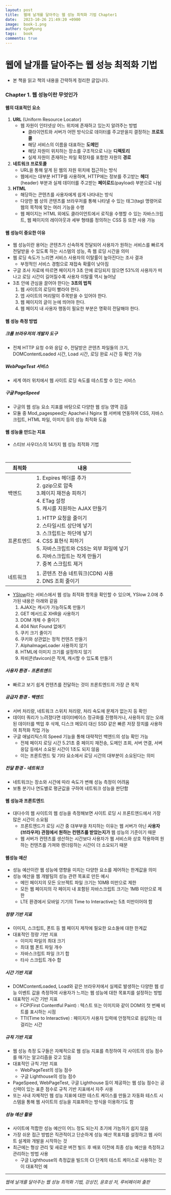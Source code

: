 ```yaml
---
layout:	post
title:  웹에 날개를 달아주는 웹 성능 최적화 기법 Chapter1
date:   2023-10-26 21:49:20 +0900
image:  book-1.png
author: GyuMyung
tags:   book
comments: true
---
```


# 웹에 날개를 달아주는 웹 성능 최적화 기법
* 본 책을 읽고 책의 내용을 간략하게 정리한 글입니다.

### Chapter 1. 웹 성능이란 무엇인가
#### 웹의 대표적인 요소
1. **URL** (Uniform Resource Locator)
    * 웹 자원이 인터넷상 어느 위치에 존재하고 있는지 알려주는 방법
      * 클라이언트와 서버가 어떤 방식으로 데이터를 주고받을지 결정하는 **프로토콜**
      * 해당 서비스의 이름을 대표하는 **도메인**
      * 해당 자원이 위치하는 장소를 구조적으로 나눈 **디렉토리**
      * 실제 자원이 존재하는 파일 확장자를 포함한 자원의 **경로**
2. **네트워크 프로토콜**
    * URL을 통해 알게 된 웹의 자원 위치에 접근하는 방식
    * 웹에서는 대부분 HTTP를 사용하며, HTTP에는 정보를 주고받는 **헤더**(header) 부분과 실제 데이터를 주고받는 **페이로드**(payload) 부분으로 나뉨
3. **HTML**
    * 해당하는 콘텐츠를 사용자에게 쉽게 나타내는 방식
    * 다양한 웹 상의 콘텐츠를 브라우저를 통해 나타낼 수 있는 태그(tag) 명령어로 웹의 목적에 맞는 여러 기능을 수행
    * 웹 페이지는 HTML 외에도 클라이언트에서 로직을 수행할 수 있는 자바스크립트, 웹 페이지의 레이아웃과 세부 형태를 정의하는 CSS 등 또한 사용 가능

#### 웹 성능이 중요한 이유
* 웹 성능이란 용어는 콘텐츠가 신속하게 전달되어 사용자가 원하는 서비스를 빠르게 전달받을 수 있도록 하는 시스템의 성능, 즉 웹 로딩 시간을 의미
* 웹 로딩 속도가 느리면 서비스 사용자의 이탈률이 높아진다는 조사 결과
  * 부정적인 서비스 경험으로 재접속 확률이 낮아짐
* 구글 조사 자료에 따르면 페이지가 3초 안에 로딩되지 않으면 53%의 사용자가 떠나고 로딩 시간이 길어질수록 사용자 이탈률 역시 늘어남
* 3초 안에 관심을 끌어야 한다는 **3초의 법칙**
  1. 웹 사이트의 로딩이 빨라야 한다.
  2. 엡 사이트의 머리말이 주목받을 수 있어야 한다.
  3. 웹 페이지의 글이 눈에 띄어야 한다.
  4. 웹 페이지 내 사용자 행동이 필요한 부분은 명확히 전달해야 한다.

#### 웹 성능 측정 방법
##### 크롬 브라우저의 개발자 도구
* 전체 HTTP 요청 수와 응답 수, 전달받은 콘텐츠 파일들의 크기, DOMContentLoaded 시간, Load 시간, 로딩 완료 시간 등 확인 가능

##### WebPageTest 서비스
* 세계 여러 위치에서 웹 사이트 로딩 속도를 테스트할 수 있는 서비스

##### 구글 PageSpeed
* 구글의 웹 성능 요소 지표를 바탕으로 다양한 웹 성능 영역 검출
* 모듈 중 Mod_pagespeed는 Apache나 Nginx 웹 서버에 연동하여 CSS, 자바스크립트, HTML 파일, 이미지 등의 성능 최적화 도움

#### 웹 성능을 만드는 지표
* 스티브 사우더스의 14가지 웹 성능 최적화 기법
<br/>

|최적화|내용|
|---|---|
|백엔드|1. Expires 헤더를 추가 <br/>2. gzip으로 압축 <br/>3.페이지 재전송 피하기 <br/>4. ETag 설정 <br/>5. 캐시를 지원하는 AJAX 만들기|
|프론트엔드|1. HTTP 요청을 줄이기 <br/>2. 스타일시트 상단에 넣기 <br/> 3. 스크립트는 하단에 넣기 <br/>4. CSS 표현식 피하기 <br/>5. 자바스크립트와 CSS는 외부 파일에 넣기 <br/>6. 자바스크립트는 작게 만들기 <br/>7. 중복 스크립트 제거|
|네트워크|1. 콘텐츠 전송 네트워크(CDN) 사용 <br/> 2. DNS 조회 줄이기|

* [YSlow](http://YSlow.org)라는 서비스에서 웹 성능 최적화 항목을 확인할 수 있으며, YSlow 2.0에 추가된 내용은 아래와 같음
  1. AJAX는 캐시가 가능하도록 만들기
  2. GET 메서드로 XHR을 사용하기
  3. DOM 개체 수 줄이기
  4. 404 Not Found 없애기
  5. 쿠키 크기 줄이기
  6. 쿠키와 상관없는 정적 컨텐츠 만들기
  7. AlphaImageLoader 사용하지 않기
  8. HTML에 이미지 크기를 설정하지 않기
  9. 파비콘(favicon)은 작게, 캐시할 수 있도록 만들기

##### 사용자 환경 - 프론트엔드
* 빠르고 보기 쉽게 컨텐츠를 전달하는 것이 프론트엔드의 가장 큰 목적

##### 공급자 환경 - 백엔드
* 서버 처리량, 네트워크 스위치 처리량, 처리 속도에 문제가 없는지 등 확인
* 데이터 쿼리가 느려졌다면 데이터베이스 정규화를 진행하거나, 사용하지 않는 오래된 데이터를 백업 후 삭제, 디스크 메모리 대신 SSD 같은 빠른 저장 장치를 사용하여 최적화 작업 가능
* 구글 애널리틱스의 Speed 기능을 통해 대략적인 백엔드의 성능 확인 가능
  * 전체 페이지 로딩 시간 5.21초 중 페이지 재전송, 도메인 조회, 서버 연결, 서버 응답 등에서 소요된 시간이 1초도 되지 않음
  * 이는 프론트엔드 및 기타 요소에서 로딩 시간의 대부분이 소요된다는 의미

##### 전달 환경 - 네트워크
* 네트워크는 장소와 시간에 따라 속도가 변해 성능 측정이 어려움
* 보통 분기나 연도별로 평균값을 구하여 네트워크 성능을 판단함

#### 웹 성능과 프론트엔드
* 대다수의 웹 사이트의 웹 성능을 측정해보면 사이트 로딩 시 프론트엔드에서 가장 많은 시간이 소요됨
  * 프론트엔드가 로딩 시간 중 대부부을 차지하는 이유는 웹 서버가 아닌 **사용자(브라우저) 관점에서 원하는 컨텐츠를 받았는지가** 웹 성능의 기준이기 때문
  * 웹 서버가 컨텐츠를 생산하는 시간보다 사용자가 웹 서비스와 상호 작용하여 원하는 컨텐츠를 가져와 렌더링하는 시간이 더 소요되기 때문

#### 웹성능 예산
* 성능 예산이란 웹 성능에 영향을 미치는 다양한 요소를 제어하는 한계값을 의미
* 성능 예산을 웹 개발팀의 성능 관련 목표로 만든 예시
  * 메인 페이지의 모든 오브젝트 파일 크기는 10MB 미만으로 제한
  * 모든 웹 페이지의 각 페이지 내 포함된 자바스크립트 크기는 1MB 미만으로 제한
  * LTE 환경에서 모바일 기기의 Time to Interactive는 5초 미만이어야 함

##### 정량 기반 지표
* 이미지, 스크립트, 폰트 등 웹 페이지 제작에 필요한 요소들에 대한 한계값
* 대표적인 정량 기반 지표
  * 이미지 파일의 최대 크기
  * 최대 웹 폰트 파일 개수
  * 자바스크립트 파일 크기 합
  * 타사 스크립트 개수 합

##### 시간 기반 지표
* DOMContentLoaded, Load와 같은 브라우저에서 실제로 발생하는 다양한 웹 성능 이벤트 값을 측정하여 사용자가 느끼는 웹 성능에 대한 목표치를 설정하는 방법
* 대표적인 시간 기반 지표
  * FCP(First Contentful Paint) : 텍스트 또는 이미지와 같이 DOM의 첫 번째 비트를 표시하는 시점
  * TTI(Time to Interactive) : 페이지가 사용자 입력에 안정적으로 응답하는 데 걸리는 시간

##### 규칙 기반 지표
* 웹 성능 측정 도구들은 자체적으로 웹 성능 지표를 측정하여 각 사이트의 성능 점수를 매기는 알고리즘을 갖고 있음
* 대표적인 규칙 기반 지표
  * WebPageTest의 성능 점수
  * 구글 Lighthouse의 성능 점수
* PageSpeed, WebPageTest, 구글 Lighthouse 등이 제공하는 웹 성능 점수는 공신력이 있는 표준 점수로 규칙 기반 지표에서 자주 사용
* 또는 사내 자체적인 웹 성능 지표에 대한 테스트 케이스를 만들고 자동화 테스트 시스템을 통해 웹 사이트의 성능을 지표화하는 방식을 이용하기도 함

##### 성능 예산 활용
* 사이트에 적합한 성능 예산이 어느 정도 되는지 초기에 가늠하기 쉽지 않음
* 가장 쉬운 접근 방법은 직관적이고 단순하게 성능 예산 목표치를 설정하고 웹 사이트 설계와 개발을 시작하는 것
* 최근에는 형상 관리 및 새로운 버전 빌드 후 배포 이전에 최종 성능 예산을 측정하고 관리하는 방법 사용
  * 구글 Lighthouse의 측정값을 빌드의 CI 단계의 테스트 케이스로 사용하는 것이 대표적인 예

---

_웹에 날개를 달아주는 웹 성능 최적화 기법, 강상진, 윤호성 저, 루비페이퍼 출판_

---